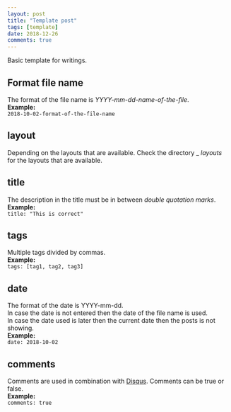 ```yaml
---
layout: post
title: "Template post"
tags: [template]
date: 2018-12-26
comments: true
---
```


Basic template for writings.  

## Format file name
The format of the file name is _YYYY-mm-dd-name-of-the-file_.  
**Example:**  
`2018-10-02-format-of-the-file-name`

## layout
Depending on the layouts that are available. Check the directory _ _layouts_ for the layouts that are available.

## title
The description in the title must be in between _double quotation marks_.  
**Example:**  
`title: "This is correct"`

## tags
Multiple tags divided by commas.  
**Example:**  
`tags: [tag1, tag2, tag3]`

## date
The format of the date is YYYY-mm-dd.  
In case the date is not entered then the date of the file name is used.  
In case the date used is later then the current date then the posts is not showing.  
**Example:**  
`date: 2018-10-02`

## comments
Comments are used in combination with [Disqus](https://disqus.com/). Comments can be true or false.  
**Example:**  
`comments: true`
